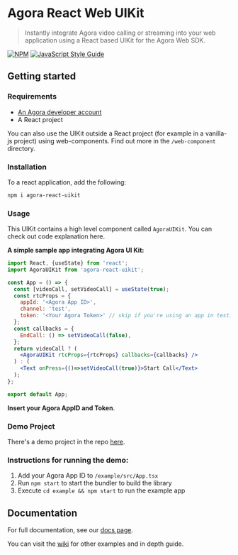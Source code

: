 # Agora React Web UIKit

> Instantly integrate Agora video calling or streaming into your web application using a React based UIKit for the Agora Web SDK.

[![NPM](https://img.shields.io/npm/v/agora-react-uikit.svg)](https://www.npmjs.com/package/agora-react-uikit) [![JavaScript Style Guide](https://img.shields.io/badge/code_style-standard-brightgreen.svg)](https://standardjs.com)

## Getting started
### Requirements
- [An Agora developer account](https://sso.agora.io/en/signup?utm_source=github&utm_repo=Web-React-UIKit)
- A React project

You can also use the UIKit outside a React project (for example in a vanilla-js project) using web-components. Find out more in the `/web-component` directory.

### Installation
To a react application, add the following:

```bash
npm i agora-react-uikit
```

### Usage

This UIKit contains a high level component called `AgoraUIKit`. You can check out code explanation here.

**A simple sample app integrating Agora UI Kit:**
```jsx
import React, {useState} from 'react';
import AgoraUIKit from 'agora-react-uikit';

const App = () => {
  const [videoCall, setVideoCall] = useState(true);
  const rtcProps = {
    appId: '<Agora App ID>',
    channel: 'test',
    token: '<Your Agora Token>' // skip if you're using an app in testing mode
  };
  const callbacks = {
    EndCall: () => setVideoCall(false),
  };
  return videoCall ? (
    <AgoraUIKit rtcProps={rtcProps} callbacks={callbacks} />
  ) : (
    <Text onPress={()=>setVideoCall(true)}>Start Call</Text>
  );
};

export default App;
```

**Insert your Agora AppID and Token**.

### Demo Project
There's a demo project in the repo [here](https://github.com/AgoraIO-Community/Web-React-UIKit/tree/main/example).

### Instructions for running the demo:
1. Add your Agora App ID to `/example/src/App.tsx`
2. Run `npm start` to start the bundler to build the library
3. Execute `cd example && npm start` to run the example app

## Documentation

For full documentation, see our [docs page](https://agoraio-community.github.io/Web-React-UIKit/).

You can visit the [wiki](https://github.com/AgoraIO-Community/Web-React-UIKit/wiki) for other examples and in depth guide.
